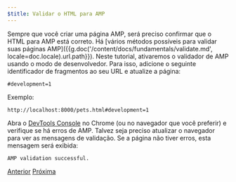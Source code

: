 ```yaml
---
$title: Validar o HTML para AMP
---
```


Sempre que você criar uma página AMP, será preciso confirmar que o HTML para AMP está correto. Há [vários métodos possíveis para validar suas páginas AMP]({{g.doc('/content/docs/fundamentals/validate.md', locale=doc.locale).url.path}}).  Neste tutorial, ativaremos o validador de AMP usando o modo de desenvolvedor.  Para isso, adicione o seguinte identificador de fragmentos ao seu URL e atualize a página:

```text
#development=1
```

Exemplo:

```text
http://localhost:8000/pets.html#development=1
```

Abra o [DevTools Console](https://developer.chrome.com/devtools/docs/console) no Chrome (ou no navegador que você preferir) e verifique se há erros de AMP. Talvez seja preciso atualizar o navegador para ver as mensagens de validação. Se a página não tiver erros, esta mensagem será exibida:

```text
AMP validation successful.
```

<div class="prev-next-buttons">
  <a class="button prev-button" href="/pt_br/docs/design/getting_started/create_bookend.html"><span class="arrow-prev">Anterior</span></a>
  <a class="button next-button" href="/pt_br/docs/design/getting_started/congratulations.html"><span class="arrow-next">Próxima</span></a>
</div>

